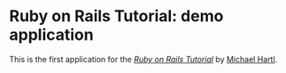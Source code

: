 # Ruby on Rails Tutorial: demo application

This is the first application for the
[*Ruby on Rails Tutorial*](http://railstutorial.org/)
by [Michael Hartl](http://michaelhartl.com/).

